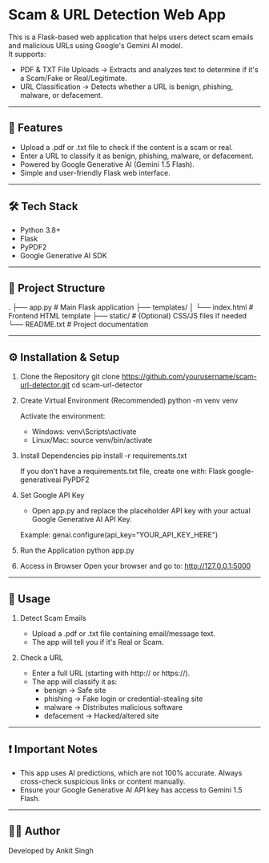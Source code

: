 Scam & URL Detection Web App
============================

This is a Flask-based web application that helps users detect scam emails and malicious URLs using Google's Gemini AI model.  
It supports:
- PDF & TXT File Uploads → Extracts and analyzes text to determine if it's a Scam/Fake or Real/Legitimate.
- URL Classification → Detects whether a URL is benign, phishing, malware, or defacement.

--------------------------------------------------------
🚀 Features
--------------------------------------------------------
- Upload a .pdf or .txt file to check if the content is a scam or real.
- Enter a URL to classify it as benign, phishing, malware, or defacement.
- Powered by Google Generative AI (Gemini 1.5 Flash).
- Simple and user-friendly Flask web interface.

--------------------------------------------------------
🛠 Tech Stack
--------------------------------------------------------
- Python 3.8+
- Flask
- PyPDF2
- Google Generative AI SDK

--------------------------------------------------------
📂 Project Structure
--------------------------------------------------------
.
├── app.py             # Main Flask application
├── templates/
│   └── index.html     # Frontend HTML template
├── static/            # (Optional) CSS/JS files if needed
└── README.txt         # Project documentation

--------------------------------------------------------
⚙️ Installation & Setup
--------------------------------------------------------

1. Clone the Repository
   git clone https://github.com/yourusername/scam-url-detector.git
   cd scam-url-detector

2. Create Virtual Environment (Recommended)
   python -m venv venv

   Activate the environment:
   - Windows: venv\Scripts\activate
   - Linux/Mac: source venv/bin/activate

3. Install Dependencies
   pip install -r requirements.txt

   If you don’t have a requirements.txt file, create one with:
   Flask
   google-generativeai
   PyPDF2

4. Set Google API Key
   - Open app.py and replace the placeholder API key with your actual Google Generative AI API Key.

   Example:
   genai.configure(api_key="YOUR_API_KEY_HERE")

5. Run the Application
   python app.py

6. Access in Browser
   Open your browser and go to:
   http://127.0.0.1:5000

--------------------------------------------------------
📌 Usage
--------------------------------------------------------

1. Detect Scam Emails
   - Upload a .pdf or .txt file containing email/message text.
   - The app will tell you if it's Real or Scam.

2. Check a URL
   - Enter a full URL (starting with http:// or https://).
   - The app will classify it as:
     - benign → Safe site
     - phishing → Fake login or credential-stealing site
     - malware → Distributes malicious software
     - defacement → Hacked/altered site

--------------------------------------------------------
❗ Important Notes
--------------------------------------------------------
- This app uses AI predictions, which are not 100% accurate. Always cross-check suspicious links or content manually.
- Ensure your Google Generative AI API key has access to Gemini 1.5 Flash.

--------------------------------------------------------
👨‍💻 Author
--------------------------------------------------------
Developed by Ankit Singh
